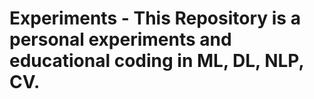 # Experiments - This Repository is a personal experiments and educational coding in ML, DL, NLP, CV. 
